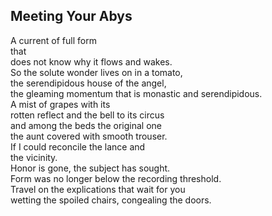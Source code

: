 Meeting Your Abys
-----------------
A current of full form  
that  
does not know why it flows and wakes.  
So the solute wonder lives on in a tomato,  
the serendipidous house of the angel,  
the gleaming momentum that is monastic and serendipidous.  
A mist of grapes with its  
rotten reflect and the bell to its circus  
and among the beds the original one  
the aunt covered with smooth trouser.  
If I could reconcile the lance and  
the vicinity.  
Honor is gone, the subject has sought.  
Form was no longer below the recording threshold.  
Travel on the explications that wait for you  
wetting the spoiled chairs, congealing the doors.  
